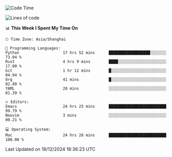 <!--START_SECTION:waka-->
![Code Time](http://img.shields.io/badge/Code%20Time-2%2C385%20hrs%209%20mins-blue)

![Lines of code](https://img.shields.io/badge/From%20Hello%20World%20I%27ve%20Written-309.8%20thousand%20lines%20of%20code-blue)

📊 **This Week I Spent My Time On** 

```text
🕑︎ Time Zone: Asia/Shanghai

💬 Programming Languages: 
Python                   17 hrs 52 mins      ██████████████████░░░░░░░   73.04 % 
Rust                     4 hrs 9 mins        ████░░░░░░░░░░░░░░░░░░░░░   17.00 % 
Git                      1 hr 12 mins        █░░░░░░░░░░░░░░░░░░░░░░░░   04.94 % 
Org                      41 mins             █░░░░░░░░░░░░░░░░░░░░░░░░   02.80 % 
YAML                     20 mins             ░░░░░░░░░░░░░░░░░░░░░░░░░   01.39 % 

🔥 Editors: 
Emacs                    24 hrs 25 mins      █████████████████████████   99.79 % 
Neovim                   3 mins              ░░░░░░░░░░░░░░░░░░░░░░░░░   00.21 % 

💻 Operating System: 
Mac                      24 hrs 28 mins      █████████████████████████   100.00 % 
```


 Last Updated on 18/12/2024 18:36:23 UTC
<!--END_SECTION:waka-->

